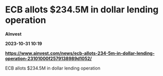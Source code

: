 # ECB allots $234.5M in dollar lending operation
**AInvest**

**2023-10-31 10:19**

**https://www.ainvest.com/news/ecb-allots-234-5m-in-dollar-lending-operation-23101000f2579138989d1052/**

ECB allots $234.5M in dollar lending operation
